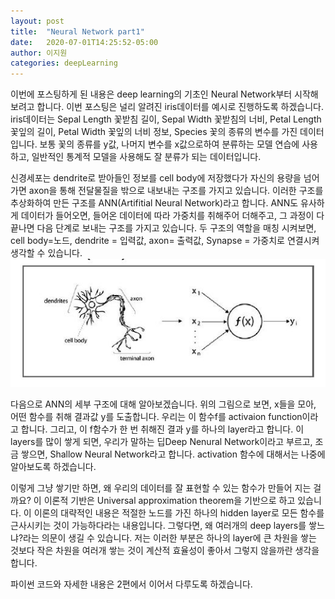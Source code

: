 ```yaml
---
layout: post
title:  "Neural Network part1"
date:   2020-07-01T14:25:52-05:00
author: 이지원
categories: deepLearning
---
```


이번에 포스팅하게 된 내용은 deep learning의 기초인 Neural Network부터 시작해 보려고 합니다. 이번 포스팅은 널리 알려진 iris데이터를 예시로 진행하도록 하겠습니다. iris데이터는 Sepal Length 꽃받침 길이, Sepal Width 꽃받침의 너비, Petal Length 꽃잎의 길이, Petal Width 꽃잎의 너비 정보, Species 꽃의 종류의 변수를 가진 데이터입니다. 보통 꽃의 종류를 y값, 나머지 변수를 x값으로하여 분류하는 모델 연습에 사용하고, 일반적인 통계적 모델을 사용해도 잘 분류가 되는 데이터입니다.  

  
신경세포는 dendrite로 받아들인 정보를 cell body에 저장했다가 자신의 용량을 넘어가면 axon을 통해 전달물질을 밖으로 내보내는 구조를 가지고 있습니다. 이러한 구조를 추상화하여 만든 구조를 ANN(Artifitial Neural Network)라고 합니다. ANN도 유사하게 데이터가 들어오면, 들어온 데이터에 따라 가중치를 취해주어 더해주고, 그 과정이 다 끝나면 다음 단계로 보내는 구조를 가지고 있습니다. 두 구조의 역할을 매칭 시켜보면, cell body=노드, dendrite = 입력값, axon= 출력값, Synapse = 가중치로 연결시켜 생각할 수 있습니다.
<img src="https://github.com/easy1012/easy1012.github.io/blob/master/assets/nnpic.jpg?raw=true">

다음으로 ANN의 세부 구조에 대해 알아보겠습니다.  위의 그림으로 보면, x들을 모아,  어떤 함수를 취해 결과값 y를 도출합니다. 우리는 이 함수f를 activaion function이라고 합니다. 그리고, 이 f함수가 한 번 취해진 결과 y를 하나의 layer라고 합니다. 이 layers를 많이 쌓게 되면, 우리가 말하는 딥Deep Nenural Network이라고 부르고, 조금 쌓으면, Shallow Neural Network라고 합니다.  activation 함수에 대해서는 나중에 알아보도록 하겠습니다.

이렇게 그냥 쌓기만 하면, 왜 우리의 데이터를 잘 표현할 수 있는 함수가 만들어 지는 걸까요? 이 이론적 기반은 Universal approximation theorem을 기반으로 하고 있습니다. 이 이론의 대략적인 내용은 적절한 노드를 가진 하나의 hidden layer로 모든 함수를 근사시키는 것이 가능하다라는 내용입니다. 그렇다면, 왜 여러개의 deep layers를 쌓느냐?라는 의문이 생길 수 있습니다. 저는 이러한 부분은 하나의 layer에 큰 차원을 쌓는 것보다 작은 차원을 여러개 쌓는 것이 계산적 효율성이 좋아서 그렇지 않을까란 생각을 합니다.

파이썬 코드와 자세한 내용은 2편에서 이어서 다루도록 하겠습니다.
